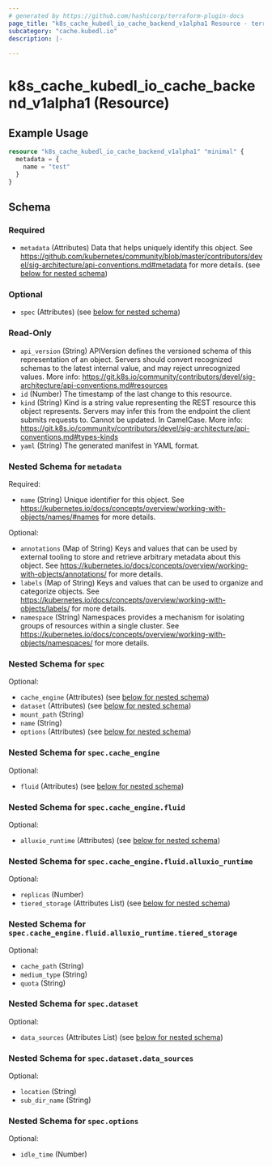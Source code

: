 ```yaml
---
# generated by https://github.com/hashicorp/terraform-plugin-docs
page_title: "k8s_cache_kubedl_io_cache_backend_v1alpha1 Resource - terraform-provider-k8s"
subcategory: "cache.kubedl.io"
description: |-
  
---
```


# k8s_cache_kubedl_io_cache_backend_v1alpha1 (Resource)



## Example Usage

```terraform
resource "k8s_cache_kubedl_io_cache_backend_v1alpha1" "minimal" {
  metadata = {
    name = "test"
  }
}
```

<!-- schema generated by tfplugindocs -->
## Schema

### Required

- `metadata` (Attributes) Data that helps uniquely identify this object. See https://github.com/kubernetes/community/blob/master/contributors/devel/sig-architecture/api-conventions.md#metadata for more details. (see [below for nested schema](#nestedatt--metadata))

### Optional

- `spec` (Attributes) (see [below for nested schema](#nestedatt--spec))

### Read-Only

- `api_version` (String) APIVersion defines the versioned schema of this representation of an object. Servers should convert recognized schemas to the latest internal value, and may reject unrecognized values. More info: https://git.k8s.io/community/contributors/devel/sig-architecture/api-conventions.md#resources
- `id` (Number) The timestamp of the last change to this resource.
- `kind` (String) Kind is a string value representing the REST resource this object represents. Servers may infer this from the endpoint the client submits requests to. Cannot be updated. In CamelCase. More info: https://git.k8s.io/community/contributors/devel/sig-architecture/api-conventions.md#types-kinds
- `yaml` (String) The generated manifest in YAML format.

<a id="nestedatt--metadata"></a>
### Nested Schema for `metadata`

Required:

- `name` (String) Unique identifier for this object. See https://kubernetes.io/docs/concepts/overview/working-with-objects/names/#names for more details.

Optional:

- `annotations` (Map of String) Keys and values that can be used by external tooling to store and retrieve arbitrary metadata about this object. See https://kubernetes.io/docs/concepts/overview/working-with-objects/annotations/ for more details.
- `labels` (Map of String) Keys and values that can be used to organize and categorize objects. See https://kubernetes.io/docs/concepts/overview/working-with-objects/labels/ for more details.
- `namespace` (String) Namespaces provides a mechanism for isolating groups of resources within a single cluster. See https://kubernetes.io/docs/concepts/overview/working-with-objects/namespaces/ for more details.


<a id="nestedatt--spec"></a>
### Nested Schema for `spec`

Optional:

- `cache_engine` (Attributes) (see [below for nested schema](#nestedatt--spec--cache_engine))
- `dataset` (Attributes) (see [below for nested schema](#nestedatt--spec--dataset))
- `mount_path` (String)
- `name` (String)
- `options` (Attributes) (see [below for nested schema](#nestedatt--spec--options))

<a id="nestedatt--spec--cache_engine"></a>
### Nested Schema for `spec.cache_engine`

Optional:

- `fluid` (Attributes) (see [below for nested schema](#nestedatt--spec--cache_engine--fluid))

<a id="nestedatt--spec--cache_engine--fluid"></a>
### Nested Schema for `spec.cache_engine.fluid`

Optional:

- `alluxio_runtime` (Attributes) (see [below for nested schema](#nestedatt--spec--cache_engine--fluid--alluxio_runtime))

<a id="nestedatt--spec--cache_engine--fluid--alluxio_runtime"></a>
### Nested Schema for `spec.cache_engine.fluid.alluxio_runtime`

Optional:

- `replicas` (Number)
- `tiered_storage` (Attributes List) (see [below for nested schema](#nestedatt--spec--cache_engine--fluid--alluxio_runtime--tiered_storage))

<a id="nestedatt--spec--cache_engine--fluid--alluxio_runtime--tiered_storage"></a>
### Nested Schema for `spec.cache_engine.fluid.alluxio_runtime.tiered_storage`

Optional:

- `cache_path` (String)
- `medium_type` (String)
- `quota` (String)





<a id="nestedatt--spec--dataset"></a>
### Nested Schema for `spec.dataset`

Optional:

- `data_sources` (Attributes List) (see [below for nested schema](#nestedatt--spec--dataset--data_sources))

<a id="nestedatt--spec--dataset--data_sources"></a>
### Nested Schema for `spec.dataset.data_sources`

Optional:

- `location` (String)
- `sub_dir_name` (String)



<a id="nestedatt--spec--options"></a>
### Nested Schema for `spec.options`

Optional:

- `idle_time` (Number)


